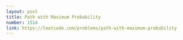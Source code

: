 ```yaml
---
layout: post
title: Path with Maximum Probability
number: 1514
link: https://leetcode.com/problems/path-with-maximum-probability
---
```

